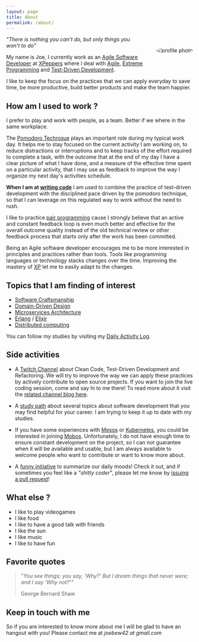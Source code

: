 ```yaml
---
layout: page
title: About
permalink: /about/
---
```


<img alt="profile photo" src="https://avatars1.githubusercontent.com/u/1238549?v=4&s=180" style="float:right;margin:30px;margin-right:0;border-radius:50%" />

_"There is nothing you can't do, but only things you won't to do"_

My name is Joe, I currently work as an [Agile Software Developer](https://en.wikipedia.org/wiki/Agile_software_development) at [XPeppers](http://www.xpeppers.com/) where I deal with [Agile](http://agilemanifesto.org/), [Extreme Programming](https://en.wikipedia.org/wiki/Extreme_programming) and [Test-Driven Development](https://en.wikipedia.org/wiki/Test-driven_development).

I like to keep the focus on the practices that we can apply everyday to save time, be more productive, build better products and make the team happier.

## How am I used to work ?

I prefer to play and work with people, as a team. Better if we where in the same workplace.

The [Pomodoro Technique](https://en.wikipedia.org/wiki/Pomodoro_Technique) plays an important role during my typical work day. It helps me to stay focused on the current activity I am working on, to reduce distractions or interruptions and to keep tracks of the effort required to complete a task, with the outcome that at the end of my day I have a clear picture of what I have done, and a measure of the effective time spent on a particular activity, that I may use as feedback to improve the way I organize my next day's activities schedule.

**When I am at [writing code](https://gist.github.com/joebew42/0ff621459779d0e7c1058f87dae3cea2)** I am used to combine the practice of test-driven development with the disciplined pace driven by the pomodoro technique, so that I can leverage on this regulated way to work without the need to rush.

I like to practice [pair programming](https://en.wikipedia.org/wiki/Pair_programming) cause I strongly believe that an active and constant feedback loop is even much better and effective for the overall outcome quality instead of the old technical review or other feedback process that starts only after the work has been committed.

Being an Agile software developer encourages me to be more interested in principles and practices rather than tools. Tools like programming languages or technology stacks changes over the time. Improving the mastery of [XP](https://en.wikipedia.org/wiki/Extreme_programming) let me to easily adapt to the changes.

## Topics that I am finding of interest

* [Software Craftsmanship](https://www.amazon.com/Software-Craftsmanship-Imperative-Pete-McBreen/dp/0201733862)
* [Domain-Driven Design](https://en.wikipedia.org/wiki/Domain-driven_design)
* [Microservices Architecture](https://martinfowler.com/articles/microservices.html)
* [Erlang](https://www.erlang.org/) / [Elixir](https://elixir-lang.org)
* [Distributed computing](https://en.wikipedia.org/wiki/Distributed_computing)

You can follow my studies by visiting my [Daily Activity Log](http://joebew42.github.io/events.xml).

## Side activities

* A [Twitch Channel](https://www.twitch.tv/joebew42) about Clean Code, Test-Driven Development and Refactoring. We will try to improve the way we can apply these practices by actively contribute to open source projects. If you want to join the live coding session, come and say hi to me there! To read more about it visit the [related channel blog here](https://joebew42.github.io/twitch/).

* A [study path](https://github.com/joebew42/study-path) about several topics about software development that you may find helpful for your career. I am trying to keep it up to date with my studies.

* If you have some experiences with [Mesos](http://mesos.apache.org/) or [Kubernetes](https://kubernetes.io/), you could be interested in joining [Mobos](https://github.com/mobos/mob). Unfortunately, I do not have enough time to ensure constant development on the project, so I can not guarantee when it will be available and usable, but I am always available to welcome people who want to contribute or want to know more about.

* A [funny initiative](http://shittysomething.com/) to summarize our daily moods! Check it out, and if sometimes you feel like a _"shitty coder"_, please let me know by [issuing a pull request](https://github.com/ShittySomething/shittysomething.github.io)!

## What else ?

* I like to play videogames
* I like food
* I like to have a good talk with friends
* I like the sun
* I like music
* I like to have fun

## Favorite quotes

> *"You see things; you say, 'Why?' But I dream things that never were; and I say 'Why not?'"*
>
> George Bernard Shaw

## Keep in touch with me

So if you are interested to know more about me I will be glad to have an hangout with you! Please contact me at *joebew42 at gmail.com*
